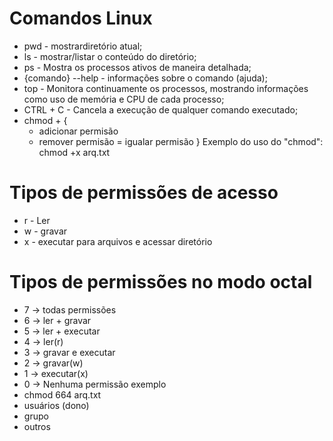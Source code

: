 # Comandos Linux
- pwd	- mostrardiretório atual;
- ls 	- mostrar/listar o conteúdo do diretório;
- ps 	- Mostra os processos ativos de maneira detalhada;
- {comando} --help - informações sobre o comando (ajuda);
- top 	- Monitora continuamente os processos, mostrando informações como uso de memória e CPU de cada processo;
- CTRL + C - Cancela a execução de qualquer comando executado;
- chmod + {
	+ adicionar permisão
	- remover permisão
	= igualar permisão
	}
Exemplo do uso do "chmod": chmod +x arq.txt
# Tipos de permissões de acesso
- r - Ler 
- w - gravar
- x - executar para arquivos e acessar diretório
# Tipos de permissões no modo octal

- 7 -> todas permissões
- 6 -> ler + gravar
- 5 -> ler + executar
- 4 -> ler(r)
- 3 -> gravar e executar
- 2 -> gravar(w)
- 1 -> executar(x)
- 0 -> Nenhuma permissão
exemplo
- chmod 664 arq.txt
- usuários (dono)
- grupo
- outros
